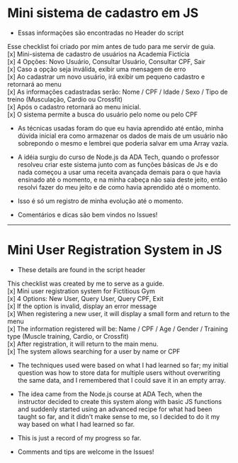 # Mini sistema de cadastro em JS
- Essas informações são encontradas no Header do script

Esse checklist foi criado por mim antes de tudo para me servir de guia.<br>
[x] Mini-sistema de cadastro de usuários na Academia Fictícia<br>
[x] 4 Opções: Novo Usuário, Consultar Usuário, Consultar CPF, Sair<br>
[x] Caso a opção seja inválida, exibir uma mensagem de erro<br>
[x] Ao cadastrar um novo usuário, irá exibir um pequeno cadastro e retornará ao menu<br>
[x] As informações cadastradas serão: Nome / CPF / Idade / Sexo / Tipo de treino (Musculação, Cardio ou Crossfit)<br>
[x] Após o cadastro retornará ao menu inicial.<br>
[x] O sistema permite a busca do usuário pelo nome ou pelo CPF<br>

- As técnicas usadas foram do que eu havia aprendido até então, minha dúvida inicial era como armazenar os dados de mais de um usuário não sobrepondo o mesmo e lembrei que poderia salvar em uma Array vazia.

- A idéia surgiu do curso de Node.js da ADA Tech, quando o professor resolveu criar este sistema junto com as funções básicas de Js e do nada começou a usar uma receita avançada demais para o que havia ensinado até o momento, e na minha cabeça não saia deste jeito, então resolvi fazer do meu jeito e de como havia aprendido até o momento. 

- Isso é só um registro de minha evolução até o momento.

- Comentários e dicas são bem vindos no Issues!

---

# Mini User Registration System in JS
- These details are found in the script header

This checklist was created by me to serve as a guide.<br>
[x] Mini user registration system for Fictitious Gym<br>
[x] 4 Options: New User, Query User, Query CPF, Exit<br>
[x] If the option is invalid, display an error message<br>
[x] When registering a new user, it will display a small form and return to the menu<br>
[x] The information registered will be: Name / CPF / Age / Gender / Training type (Muscle training, Cardio, or Crossfit)<br>
[x] After registration, it will return to the main menu.<br>
[x] The system allows searching for a user by name or CPF<br>

- The techniques used were based on what I had learned so far; my initial question was how to store data for multiple users without overwriting the same data, and I remembered that I could save it in an empty array.

- The idea came from the Node.js course at ADA Tech, when the instructor decided to create this system along with basic JS functions and suddenly started using an advanced recipe for what had been taught so far, and it didn't make sense to me, so I decided to do it my way based on what I had learned so far.

- This is just a record of my progress so far.

- Comments and tips are welcome in the Issues!
